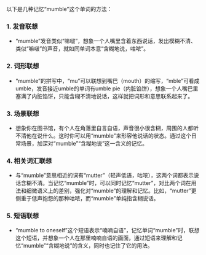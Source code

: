 以下是几种记忆“mumble”这个单词的方法：

### 1. 发音联想
 - “mumble”发音类似“嘛啵”，想象一个人嘴里含着东西说话，发出模糊不清、类似“嘛啵”的声音，就如同单词本意“含糊地说，咕哝”。

### 2. 词形联想
 - “mumble”的拼写中，“mu”可以联想到嘴巴（mouth）的缩写，“mble”可看成umble，发音接近umble的单词有umble pie（内脏馅饼），想象一个人嘴巴里塞满了内脏馅饼，只能含糊不清地说话，这样就把词形和意思联系起来了。

### 3. 场景联想
 - 想象你在图书馆，有个人在角落里自言自语，声音很小很含糊，周围的人都听不清他在说什么。这时你可以用“mumble”来形容他说话的状态。通过这个日常场景，加深对“mumble”“含糊地说”这一含义的记忆。

### 4. 相关词汇联想
 - 与“mumble”意思相近的词有“mutter”（轻声低语，咕哝），这两个词都表示说话含糊不清。当记忆“mumble”时，可以同时记忆“mutter”，对比两个词在用法和细微语义上的差别，强化对“mumble”的理解和记忆。比如，“mutter”更侧重于低声抱怨的那种咕哝，而“mumble”单纯指含糊说话。

### 5. 短语联想
 - “mumble to oneself”这个短语表示“喃喃自语”，记忆单词“mumble”时，联想这个短语，并想象一个人在那里喃喃自语的画面，通过短语来理解和记忆“mumble”“含糊地说”的含义，同时也记住了它的用法。 